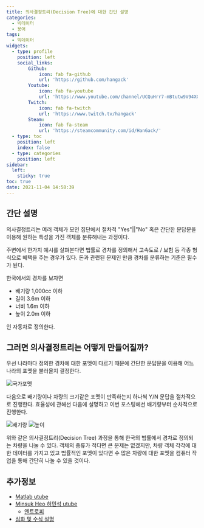 ```yaml
---
title: 의사결정트리(Decision Tree)에 대한 간단 설명
categories:
  - 빅데이터
  - 용어
tags:
  - 빅데이터
widgets:
  - type: profile
    position: left
    social_links:
        Github:
            icon: fab fa-github
            url: 'https://github.com/hangack'
        Youtube:
            icon: fab fa-youtube
            url: 'https://www.youtube.com/channel/UCQuHrr7-mBtutw9V94XGH-g'
        Twitch:
            icon: fab fa-twitch
            url: 'https://www.twitch.tv/hangack'
        Steam:
            icon: fab fa-steam
            url: 'https://steamcommunity.com/id/HanGack/'
  - type: toc
    position: left
    index: false
  - type: categories
    position: left
sidebar:
  left:
    sticky: true
toc: true
date: 2021-11-04 14:58:39
---
```


## 간단 설명
의사결정트리는 여러 객체가 모인 집단에서 절차적 "Yes"||"No" 혹은 간단한 문답문을 이용해 원하는 특성을 가진 객체를 분류해내는 과정이다.

주변에서 한가지 예시를 살펴본다면 법률로 경차를 정의해서 고속도로 / 보험 등 각종 형식으로 혜택을 주는 경우가 있다.
돈과 관련된 문제인 만큼 경차를 분류하는 기준은 필수가 된다.

한국에서의 경차를 보자면
- 배기량 1,000cc 이하
- 길이 3.6m 이하
- 너비 1.6m 이하
- 높이 2.0m 이하

인 자동차로 정의한다.

## 그러면 의사결정트리는 어떻게 만들어질까?
우선 나라마다 정의한 경차에 대한 포멧이 다르기 때문에 간단한 문답문을 이용해 어느 나라의 포멧을 불러올지 결정한다.

<img src="/images/2111/Dicision Tree Basic/car0.png" alt="국가포멧">

다음으로 배기량이나 차량의 크기같은 포멧이 만족하는지 하나씩 Y/N 문답을 절차적으로 진행한다. 효율성에 관해선 다음에 설명하고 이번 포스팅에선 배기량부터 순차적으로 진행한다.

<img src="/images/2111/Dicision Tree Basic/car1.png" alt="배기량">
<img src="/images/2111/Dicision Tree Basic/car4.png" alt="높이">

위와 같은 의사결정트리(Decision Tree) 과정을 통해 한국의 법률에서 경차로 정의되는 차량을 나눌 수 있다.
객체의 종류가 적다면 큰 문제는 없겠지만, 차량 객체 각각에 대한 데이터를 가지고 있고 법률적인 포멧이 있다면 수 많은 차량에 대한 포멧을 컴퓨터 작업을 통해 간단히 나눌 수 있을 것이다.


## 추가정보
- [Matlab utube](https://youtu.be/IFGP0mqdL5w)
- [Minsuk Heo 허민석 utube](https://youtu.be/n0p0120Gxqk)
  - [엔트로피](https://youtu.be/UPKugq0fK04)
- [심화 및 수식 설명](https://bkshin.tistory.com/entry/%EB%A8%B8%EC%8B%A0%EB%9F%AC%EB%8B%9D-4-%EA%B2%B0%EC%A0%95-%ED%8A%B8%EB%A6%ACDecision-Tree)